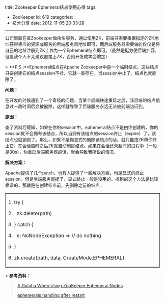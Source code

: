 title: Zookeeper Ephemeral结点使用心得
tags:
  - ZooKeeper
id: 619
categories:
  - 技术分享
date: 2012-11-05 20:33:28
---

公司里面在拿Zookeeper做命名服务，通过使用ZK，前端只需要根据指定的ZK地址获得相应的资源或服务的后端服务器地址即可，而后端服务器需要做的仅仅是将自己的地址注册到ZK上作为一个Ephemeral结点即可。（虽然是挺方便后端扩容，但是我个人不太建议直接上ZK，否则开发成本会增加）
<!--more-->  > **P.S.:**Ephemeral结点在Apache Zookeeper中是一个临时结点，这些结点只要创建它的结点session不挂，它就一直存在，当session中止了，结点也就删除了。  

**问题：**

在开发的时候遇到了一个奇怪的问题，当某个后端快速重启之后，该后端的结点信息过一段时间后会被删除，这样就导致了后端服务永远无法被前端访问到。

**原因：**

查了资料后得知，如果在你的session中，ephemeral结点不是由你创建的，你的session就不会拥有该结点，所以当拥有该结点的session终止（expire）了，该结点也就销毁了。那么，如果不是你显式的删除该结点的话，就只能由ZK帮你终止它，在会话超时之后ZK就自动删除结点。如果在会话还未超时的过程中（一般是30s），你重启后端服务器的话，就会导致我所说的情况。

**解决方案：**

Apache提供了几个patch，也有人提供了一些解决方案，均是显式的终止session。但是后端服务器挂了，显式终止一般是没用的。找到的这个方法是比较靠谱的，那就是在创建结点前，先删除之前的结点：   <table border="1" cellspacing="0" cellpadding="0" width="637"><tbody>       <tr>         <td valign="top" width="635">           <p> 1\. try {

 2.&#160;&#160; zk.delete(path)

 3\. } catch {

 4.&#160;&#160; e: NoNodeException =&gt; // do nothing

 5\. }

 6\. zk.create(path, data, CreateMode.EPHEMERAL)
         </td>       </tr>     </tbody></table> </p>  > **参考资料：**
> 
> [A Gotcha When Using ZooKeeper Ephemeral Nodes](http://developers.blog.box.com/2012/04/10/a-gotcha-when-using-zookeeper-ephemeral-nodes/)
> 
> [ephemerals handling after restart](http://zookeeper-user.578899.n2.nabble.com/ephemerals-handling-after-restart-td1084715.html)
